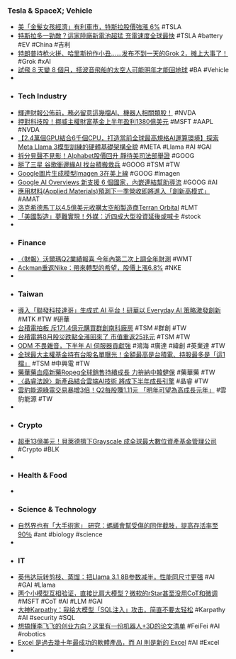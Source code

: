 ### Tesla & SpaceX; Vehicle
- [美「金髮女孩經濟」有利車市，特斯拉股價強漲 6%](https://finance.technews.tw/2024/08/16/tesla-stock-took-off/) #TSLA
- [特斯拉多一勁敵？這家陸廠新電池超猛 充電速度全球最快](https://www.chinatimes.com/realtimenews/20240814002671-260410) #TSLA #battery #EV #China #吉利
- [特朗普持枪火拼、哈里斯扮作小丑……发布不到一天的Grok 2，摊上大事了！](https://www.jiqizhixin.com/articles/2024-08-15-9) #Grok #xAI
- [試飛 8 天變 8 個月，搭波音飛船的太空人可能明年才能回地球](https://technews.tw/2024/08/15/nasa-astronaut-starliner-spacex-dragon/) #BA #Vehicle
-
- ### Tech Industry
- [輝達財報公佈前，務必留意這幾檔AI、機器人相關類股！](https://news.cnyes.com/news/id/5686578) #NVDA
- [押對科技股！挪威主權財富基金上半年盈利1380億美元](https://news.cnyes.com/news/id/5684317) #MSFT #AAPL #NVDA
- [【2.4萬個GPU結合6千個CPU，打造當前全球最高規格AI運算環境】探索Meta Llama 3模型訓練的硬體基礎架構全貌](https://www.ithome.com.tw/tech/164498) #META #Llama #AI #GAI
- [拆分見聲不見影！Alphabet股價回升 靜待美司法部舉證](https://news.cnyes.com/news/id/5685768) #GOOG
- [掰了三星 谷歌衝邊緣AI 找台積搬救兵](https://www.wealth.com.tw/articles/2d81856d-cbb1-4812-ad90-1bb1b9f3d59d) #GOOG #TSM #TW
- [Google圖片生成模型Imagen 3在美上線](https://www.ithome.com.tw/news/164516) #GOOG #Imagen
- [Google AI Overviews 新支援 6 個國家，內嵌連結幫助導流](https://technews.tw/2024/08/16/google-ai-overviews-rolling-out-to-six-new-countries/) #GOOG #AI
- [應用材料(Applied Materials)預測下一季營收即將進入「創新高模式」](https://uanalyze.com.tw/articles/981066011) #AMAT
- [洛克希德馬丁以4.5億美元收購太空船製造商Terran Orbital](https://news.cnyes.com/news/id/5685595) #LMT
- [「美國製造」夢難實現！外媒：近四成大型投資延後或喊卡](https://technews.tw/2024/08/16/us-chips-act-40-investments-delayed/) #stock
-
- ### Finance
- [〈財報〉沃爾瑪Q2業績報喜 今年內第二次上調全年財測](https://news.cnyes.com/news/id/5685488) #WMT
- [Ackman重返Nike：帶來轉型的希望，股價上漲6.8%](https://uanalyze.com.tw/articles/828786010) #NKE
-
- ### Taiwan
- [導入「聯發科技達哥」生成式 AI 平台！研華以 Everyday AI 策略激發創新](https://finance.technews.tw/2024/08/15/everyday-ai/) #MTK #TW #研華
- [台積電拍板 斥171.4億元購買群創南科廠房](https://news.cnyes.com/news/id/5685524) #TSM #群創 #TW
- [台積電將8月股災跌點全漲回來了 市值重返25兆元](https://news.cnyes.com/news/id/5686183) #TSM #TW
- [ODM 不畏雜音，下半年 AI 伺服器貢獻強](https://technews.tw/2024/08/16/ai-server-strong-contribution-in-the-second-half-of-the-year/) #鴻海 #廣達 #緯創 #英業達 #TW
- [全球最大主權基金持有台股名單曝光！金額最高是台積電、持股最多是「這1檔」](https://www.wealth.com.tw/articles/aac24b48-7ca1-4d8a-8271-4e83bce9f36f) #TSM #中興電 #TW
- [藥華藥血癌新藥Ropeg全球銷售持續成長 力拚納中韓健保](https://news.cnyes.com/news/id/5685492) #藥華藥 #TW
- [〈晶睿法說〉新產品結合雲端AI技術 將成下半年成長引擎](https://news.cnyes.com/news/id/5686740) #晶睿 #TW
- [雲豹能源綠電交易暴增3倍！Q2每股賺1.11元 「明年可望為高成長元年」](https://www.wealth.com.tw/articles/e88df360-f20b-490e-a894-d991bb4763e5) #雲豹能源 #TW
-
- ### Crypto
- [超車13億美元！貝萊德擠下Grayscale 成全球最大數位資產基金管理公司](https://news.cnyes.com/news/id/5685806) #Crypto #BLK
-
- ### Health & Food
-
- ### Science & Technology
- [自然界也有「大手術家」 研究：螞蟻會幫受傷的同伴截肢，提高存活率至90％](https://dq.yam.com/post/16209) #ant #biology #science
-
- ### IT
- [英伟达玩转剪枝、蒸馏：把Llama 3.1 8B参数减半，性能同尺寸更强](https://www.jiqizhixin.com/articles/2024-08-16-4) #AI #GAI #Llama
- [两个小模型互相验证，直接比肩大模型？微软的rStar甚至没用CoT和微调](https://www.jiqizhixin.com/articles/2024-08-16) #MSFT #CoT #AI #LLM #GAI
- [大神Karpathy：我给大模型「SQL注入」攻击，简直不要太轻松](https://www.jiqizhixin.com/articles/2024-08-16-2) #Karpathy #AI #security #SQL
- [想搞懂李飞飞的创业方向？这里有一份机器人+3D的论文清单](https://www.jiqizhixin.com/articles/2024-08-16-3) #FeiFei #AI #robotics
- [Excel 是過去幾十年最成功的軟體產品，而 AI 則是新的 Excel](https://www.techbang.com/posts/117579-excel-software-ai) #AI #Excel
-